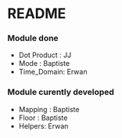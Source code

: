 # README #



### Module done ###

* Dot Product : JJ
* Mode : Baptiste
* Time_Domain: Erwan

### Module curently developed ###

* Mapping : Baptiste
* Floor : Baptiste
* Helpers: Erwan